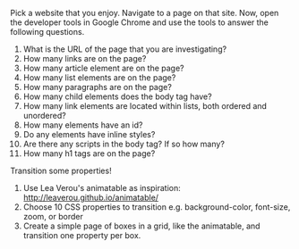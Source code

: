 Pick a website that you enjoy. Navigate to a page on that site. Now, open the developer tools in Google Chrome and use the tools to answer the following questions.

1. What is the URL of the page that you are investigating?
1. How many links are on the page?
1. How many article element are on the page?
1. How many list elements are on the page?
1. How many paragraphs are on the page?
1. How many child elements does the body tag have?
1. How many link elements are located within lists, both ordered and unordered?
1. How many elements have an id?
1. Do any elements have inline styles?
1. Are there any scripts in the body tag? If so how many?
1. How many h1 tags are on the page?

Transition some properties!

1. Use Lea Verou's animatable as inspiration: http://leaverou.github.io/animatable/
1. Choose 10 CSS properties to transition e.g. background-color, font-size, zoom, or border
1. Create a simple page of boxes in a grid, like the animatable, and transition one property per box.
